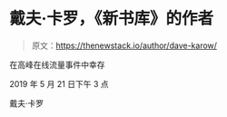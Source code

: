 # 戴夫·卡罗，《新书库》的作者

> 原文：<https://thenewstack.io/author/dave-karow/>

在高峰在线流量事件中幸存

2019 年 5 月 21 日下午 3 点

戴夫·卡罗
